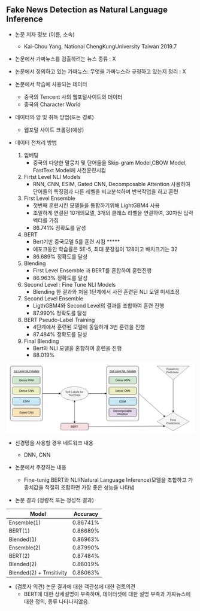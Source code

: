  ## Fake News Detection as Natural Language Inference
 
  * 논문 저자 정보 (이름, 소속)
    - Kai-Chou Yang, National ChengKungUniversity Taiwan 2019.7
  
  * 논문에서 가짜뉴스를 검출하려는 뉴스 종류 : X 
  * 논문에서 정의하고 있는 가짜뉴스: 무엇을 가짜뉴스라 규정하고 있는지 정리 : X
  
 * 논문에서 학습에 사용되는 데이터   
   - 중국의 Tencent 사의 웹포털사이트의 데이터 
   - 중국의 Character World
  
 * 데이터의 양 및 취득 방법(또는 경로)
   - 웹포털 사이트 크롤링(예상)
 * 데이터 전처리 방법   
   1. 임베딩
      - 중국의 다양한 말뭉치 및 단어들을 Skip-gram Model,CBOW Model, FastText Model에 사전훈련시킴
   2. Firtst Level NLI Models
      - RNN, CNN, ESIM, Gated CNN, Decomposable Attention 사용하여 단어들의 특징점과 다른 레벨을 비교분석하며 반복작업을 하고 훈련
   3. First Level Ensemble
         - 첫번째 훈련시킨 모델들을 통합하기위해 LightGBM4 사용
         - 조밀하게 연결된 10개의모델, 3개의 클래스 라벨을 연결하여, 30차원 입력벡터를 가짐
         - 86.741% 정확도를 달성
   4. BERT
        - Bert기반 중국모델 5를 훈련 시킴 *****
        - 에포크동안 학습률은 5E-5, 최대 문장길이 128이고 배치크기는 32
        - 86.689% 정확도를 달성
   5. Blending
       - First Level Ensemble 과 BERT를 혼합하여 훈련진행
       - 86.963% 정확도를 달성
   6. Second Level : Fine Tune NLI Models
      - Blending 한 결과와 처음 1단계에서 사전 훈련된 NLI 모델 미세조정
   7. Second Level Ensemble
      - LigthGBM4와 Second Level의 결과를 조합하여 훈련 진행
      - 87.990% 정확도를 달성
   8. BERT Pseudo-Label Training
      - 4단계에서 훈련된 모델에 동일하개 3번 훈련을 진행
      - 87.484% 정확도를 달성
   9. Final Blending
      - Bert와 NLI 모델을 혼합하여 훈련을 진행
      - 88.019%  

![팩트체크과정](https://github.com/MDPJW/FakeNews/blob/master/image/Figure%201.PNG)

* 신경망을 사용할 경우 네트워크 내용    
  - DNN, CNN

* 논문에서 주장하는 내용
  - Fine-tunig BERT와 NLI(Natural Language Inference)모델을 조합하고 가중치값을 적절히 조합하면 가장 좋은 성능을 나타냄

* 논문 결과 (정량적 또는 정성적 결과)

|Model|Accuracy|
|-----|--------|
|Ensemble(1)|0.86741%|
|BERT(1)|0.86689%|
|Blended(1)|0.86963%|
|Ensemble(2)|0.87990%|
|BERT(2)|0.87484%|
|Blended(2)|0.88019%|
|Blended(2) + Trnsitivity|0.88063%|

 * (검토자 의견) 논문 결과에 대한 객관성에 대한 검토의견
   - BERT에 대한 상세설명이 부족하며, 데이터셋에 대한 설명 부족과 가짜뉴스에 대한 정의, 종류 나타나지않음. 
 
